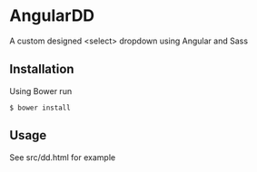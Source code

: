 # AngularDD

A custom designed &lt;select> dropdown using Angular and Sass 

## Installation

Using Bower run

```
$ bower install
```

## Usage
See src/dd.html for example
